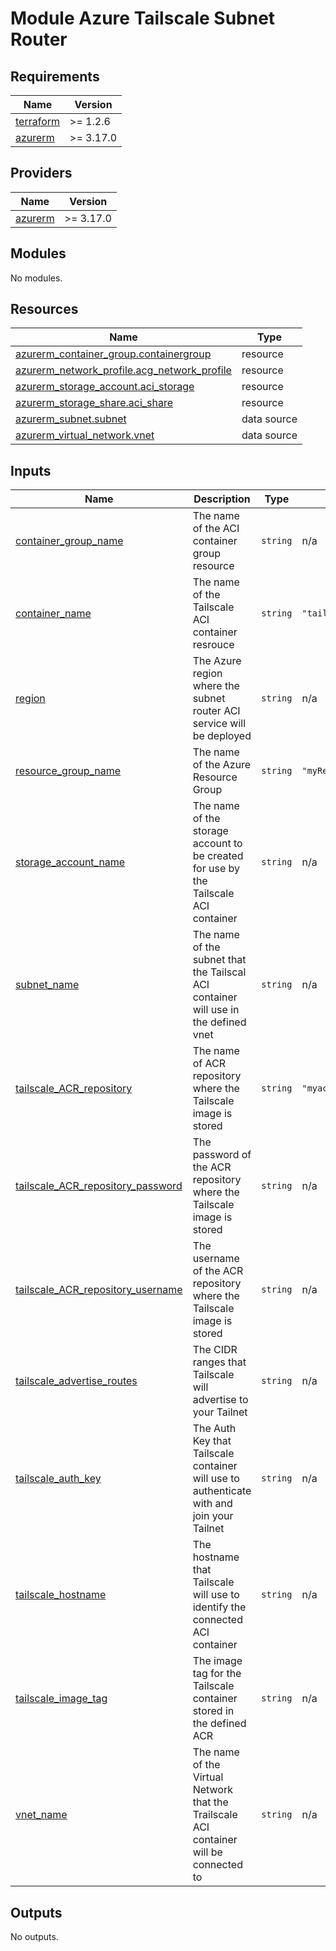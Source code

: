 # Module Azure Tailscale Subnet Router
<!-- BEGIN_TF_DOCS -->
## Requirements

| Name | Version |
|------|---------|
| <a name="requirement_terraform"></a> [terraform](#requirement\_terraform) | >= 1.2.6 |
| <a name="requirement_azurerm"></a> [azurerm](#requirement\_azurerm) | >= 3.17.0 |

## Providers

| Name | Version |
|------|---------|
| <a name="provider_azurerm"></a> [azurerm](#provider\_azurerm) | >= 3.17.0 |

## Modules

No modules.

## Resources

| Name | Type |
|------|------|
| [azurerm_container_group.containergroup](https://registry.terraform.io/providers/hashicorp/azurerm/latest/docs/resources/container_group) | resource |
| [azurerm_network_profile.acg_network_profile](https://registry.terraform.io/providers/hashicorp/azurerm/latest/docs/resources/network_profile) | resource |
| [azurerm_storage_account.aci_storage](https://registry.terraform.io/providers/hashicorp/azurerm/latest/docs/resources/storage_account) | resource |
| [azurerm_storage_share.aci_share](https://registry.terraform.io/providers/hashicorp/azurerm/latest/docs/resources/storage_share) | resource |
| [azurerm_subnet.subnet](https://registry.terraform.io/providers/hashicorp/azurerm/latest/docs/data-sources/subnet) | data source |
| [azurerm_virtual_network.vnet](https://registry.terraform.io/providers/hashicorp/azurerm/latest/docs/data-sources/virtual_network) | data source |

## Inputs

| Name | Description | Type | Default | Required |
|------|-------------|------|---------|:--------:|
| <a name="input_container_group_name"></a> [container\_group\_name](#input\_container\_group\_name) | The name of the ACI container group resource | `string` | n/a | yes |
| <a name="input_container_name"></a> [container\_name](#input\_container\_name) | The name of the Tailscale ACI container resrouce | `string` | `"tailscale"` | no |
| <a name="input_region"></a> [region](#input\_region) | The Azure region where the subnet router ACI service will be deployed | `string` | n/a | yes |
| <a name="input_resource_group_name"></a> [resource\_group\_name](#input\_resource\_group\_name) | The name of the Azure Resource Group | `string` | `"myResourceGroup"` | no |
| <a name="input_storage_account_name"></a> [storage\_account\_name](#input\_storage\_account\_name) | The name of the storage account to be created for use by the Tailscale ACI container | `string` | n/a | yes |
| <a name="input_subnet_name"></a> [subnet\_name](#input\_subnet\_name) | The name of the subnet that the Tailscal ACI container will use in the defined vnet | `string` | n/a | yes |
| <a name="input_tailscale_ACR_repository"></a> [tailscale\_ACR\_repository](#input\_tailscale\_ACR\_repository) | The name of ACR repository where the Tailscale image is stored | `string` | `"myacr.azurecr.io/tailscale"` | no |
| <a name="input_tailscale_ACR_repository_password"></a> [tailscale\_ACR\_repository\_password](#input\_tailscale\_ACR\_repository\_password) | The password of the ACR repository where the Tailscale image is stored | `string` | n/a | yes |
| <a name="input_tailscale_ACR_repository_username"></a> [tailscale\_ACR\_repository\_username](#input\_tailscale\_ACR\_repository\_username) | The username of the ACR repository where the Tailscale image is stored | `string` | n/a | yes |
| <a name="input_tailscale_advertise_routes"></a> [tailscale\_advertise\_routes](#input\_tailscale\_advertise\_routes) | The CIDR ranges that Tailscale will advertise to your Tailnet | `string` | n/a | yes |
| <a name="input_tailscale_auth_key"></a> [tailscale\_auth\_key](#input\_tailscale\_auth\_key) | The Auth Key that Tailscale container will use to authenticate with and join your Tailnet | `string` | n/a | yes |
| <a name="input_tailscale_hostname"></a> [tailscale\_hostname](#input\_tailscale\_hostname) | The hostname that Tailscale will use to identify the connected ACI container | `string` | n/a | yes |
| <a name="input_tailscale_image_tag"></a> [tailscale\_image\_tag](#input\_tailscale\_image\_tag) | The image tag for the Tailscale container stored in the defined ACR | `string` | n/a | yes |
| <a name="input_vnet_name"></a> [vnet\_name](#input\_vnet\_name) | The name of the Virtual Network that the Trailscale ACI container will be connected to | `string` | n/a | yes |

## Outputs

No outputs.
<!-- END_TF_DOCS -->